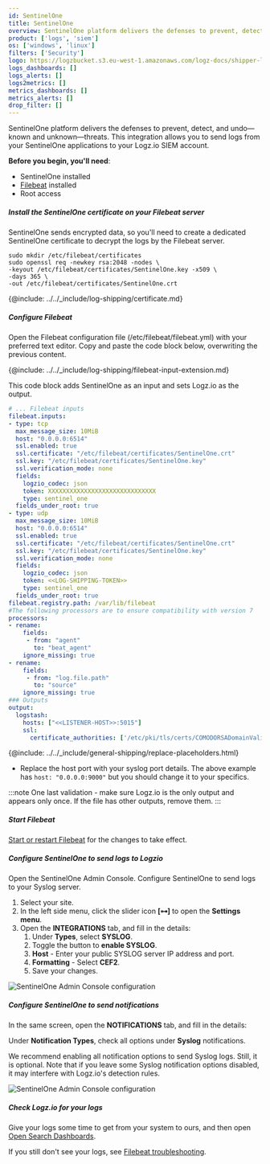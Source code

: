 ```yaml
---
id: SentinelOne
title: SentinelOne
overview: SentinelOne platform delivers the defenses to prevent, detect, and undo—known and unknown—threats. This integration allows you to send logs from your SentinelOne applications to your Logz.io SIEM account.
product: ['logs', 'siem']
os: ['windows', 'linux']
filters: ['Security']
logo: https://logzbucket.s3.eu-west-1.amazonaws.com/logz-docs/shipper-logos/sentintelone-icon.png
logs_dashboards: []
logs_alerts: []
logs2metrics: []
metrics_dashboards: []
metrics_alerts: []
drop_filter: []
---
```


SentinelOne platform delivers the defenses to prevent, detect, and undo—known and unknown—threats. This integration allows you to send logs from your SentinelOne applications to your Logz.io SIEM account.


**Before you begin, you'll need**:

* SentinelOne installed
* [Filebeat](https://www.elastic.co/guide/en/beats/filebeat/current/filebeat-installation.html) installed
* Root access


 

##### Install the SentinelOne certificate on your Filebeat server

SentinelOne sends encrypted data,
so you'll need to create a dedicated SentinelOne certificate to decrypt the logs by the Filebeat server.

```shell
sudo mkdir /etc/filebeat/certificates
sudo openssl req -newkey rsa:2048 -nodes \
-keyout /etc/filebeat/certificates/SentinelOne.key -x509 \
-days 365 \
-out /etc/filebeat/certificates/SentinelOne.crt
```

{@include: ../../_include/log-shipping/certificate.md}


##### Configure Filebeat

Open the Filebeat configuration file (/etc/filebeat/filebeat.yml) with your preferred text editor.
Copy and paste the code block below, overwriting the previous content.

{@include: ../../_include/log-shipping/filebeat-input-extension.md}


This code block adds SentinelOne as an input and sets Logz.io as the output.

```yaml
# ... Filebeat inputs
filebeat.inputs:
- type: tcp
  max_message_size: 10MiB
  host: "0.0.0.0:6514"
  ssl.enabled: true
  ssl.certificate: "/etc/filebeat/certificates/SentinelOne.crt"
  ssl.key: "/etc/filebeat/certificates/SentinelOne.key"
  ssl.verification_mode: none
  fields:
    logzio_codec: json
    token: XXXXXXXXXXXXXXXXXXXXXXXXXXXXXX
    type: sentinel_one
  fields_under_root: true
- type: udp
  max_message_size: 10MiB
  host: "0.0.0.0:6514"
  ssl.enabled: true
  ssl.certificate: "/etc/filebeat/certificates/SentinelOne.crt"
  ssl.key: "/etc/filebeat/certificates/SentinelOne.key"
  ssl.verification_mode: none
  fields:
    logzio_codec: json
    token: <<LOG-SHIPPING-TOKEN>>
    type: sentinel_one
  fields_under_root: true
filebeat.registry.path: /var/lib/filebeat
#The following processors are to ensure compatibility with version 7
processors:
- rename:
    fields:
     - from: "agent"
       to: "beat_agent"
    ignore_missing: true
- rename:
    fields:
     - from: "log.file.path"
       to: "source"
    ignore_missing: true
### Outputs
output:
  logstash:
    hosts: ["<<LISTENER-HOST>>:5015"]
    ssl:
      certificate_authorities: ['/etc/pki/tls/certs/COMODORSADomainValidationSecureServerCA.crt']
```



{@include: ../../_include/general-shipping/replace-placeholders.html}

* Replace the host port with your syslog port details. The above example has `host: "0.0.0.0:9000"` but you should change it to your specifics.

:::note
One last validation - make sure Logz.io is the only output and appears only once.
If the file has other outputs, remove them.
:::
 



##### Start Filebeat

[Start or restart Filebeat](https://www.elastic.co/guide/en/beats/filebeat/master/filebeat-starting.html) for the changes to take effect.

##### Configure SentinelOne to send logs to Logzio

Open the SentinelOne Admin Console. Configure SentinelOne to send logs to your Syslog server.

1. Select your site.
2. In the left side menu, click the slider icon **[⊶]** to open the **Settings menu**.
3. Open the **INTEGRATIONS** tab, and fill in the details:
    1. Under **Types**, select **SYSLOG**.
    2. Toggle the button to **enable SYSLOG**.
    3. **Host** - Enter your public SYSLOG server IP address and port.
    4. **Formatting** - Select **CEF2**.
    5. Save your changes.

![SentinelOne Admin Console configuration](https://dytvr9ot2sszz.cloudfront.net/logz-docs/log-shipping/sentinelone-admin5.png)


##### Configure SentinelOne to send notifications

In the same screen, open the **NOTIFICATIONS** tab, and fill in the details:

Under **Notification Types**, check all options under **Syslog** notifications.

We recommend enabling all notification options to send Syslog logs. Still, it is optional. Note that if you leave some Syslog notification options disabled, it may interfere with Logz.io's detection rules.


![SentinelOne Admin Console configuration](https://dytvr9ot2sszz.cloudfront.net/logz-docs/log-shipping/sentinelone-admin2.png)



##### Check Logz.io for your logs

Give your logs some time to get from your system to ours, and then open [Open Search Dashboards](https://app.logz.io/#/dashboard/osd).

If you still don't see your logs, see [Filebeat troubleshooting](https://docs.logz.io/docs/user-guide/log-management/troubleshooting/troubleshooting-filebeat/).

 

